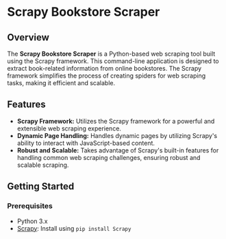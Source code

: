 # Scrapy Bookstore Scraper

## Overview

The **Scrapy Bookstore Scraper** is a Python-based web scraping tool built using the Scrapy framework. This command-line application is designed to extract book-related information from online bookstores. The Scrapy framework simplifies the process of creating spiders for web scraping tasks, making it efficient and scalable.

## Features

- **Scrapy Framework:** Utilizes the Scrapy framework for a powerful and extensible web scraping experience.
- **Dynamic Page Handling:** Handles dynamic pages by utilizing Scrapy's ability to interact with JavaScript-based content.
- **Robust and Scalable:** Takes advantage of Scrapy's built-in features for handling common web scraping challenges, ensuring robust and scalable scraping.

## Getting Started

### Prerequisites

- Python 3.x
- [Scrapy](https://scrapy.org/): Install using `pip install Scrapy`

